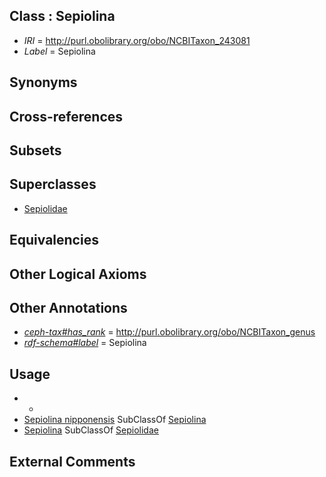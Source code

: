 
## Class : Sepiolina

 * *IRI* = http://purl.obolibrary.org/obo/NCBITaxon_243081
 * *Label* = Sepiolina

## Synonyms


## Cross-references


## Subsets


## Superclasses

 * [Sepiolidae](../../NCBITaxon/31/NCBITaxon_34531.md)

## Equivalencies


## Other Logical Axioms


## Other Annotations

 * *[ceph-tax#has_rank](../../ceph-tax#has/nk/ceph-tax#has_rank.md)* = http://purl.obolibrary.org/obo/NCBITaxon_genus
 * *[rdf-schema#label](../../el/rdf-schema#label.md)* = Sepiolina

## Usage

 * -
 * [Sepiolina nipponensis](../../NCBITaxon/82/NCBITaxon_243082.md) SubClassOf [Sepiolina](../../NCBITaxon/81/NCBITaxon_243081.md)
 * [Sepiolina](../../NCBITaxon/81/NCBITaxon_243081.md) SubClassOf [Sepiolidae](../../NCBITaxon/31/NCBITaxon_34531.md)

## External Comments

